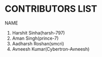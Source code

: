 # CONTRIBUTORS LIST

NAME
1. Harshit Sinha(harsh-797)
2. Aman Singh(prince-7)
3. Aadharsh Roshan(smcri)
4. Avneesh Kumar(Cybertron-Avneesh)
